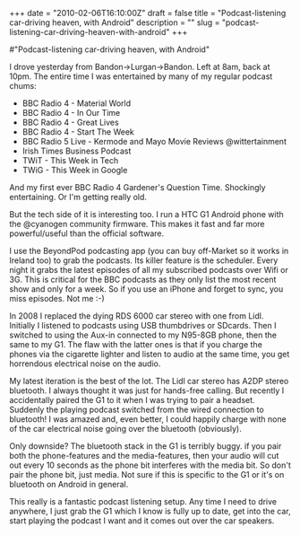 +++
date = "2010-02-06T16:10:00Z"
draft = false
title = "Podcast-listening car-driving heaven, with Android"
description = ""
slug = "podcast-listening-car-driving-heaven-with-android"
+++

#"Podcast-listening car-driving heaven, with Android"


 <p>I drove yesterday from Bandon-&gt;Lurgan-&gt;Bandon. Left at 8am, back at 10pm. The entire time I was entertained by many of my regular podcast chums:<p /></p>
<ul>
<li>BBC Radio 4 - Material World</li>
<li>BBC Radio 4 - In Our Time</li>
<li>BBC Radio 4 - Great Lives</li>
<li>BBC Radio 4 - Start The Week</li>
<li>BBC Radio 5 Live - Kermode and Mayo Movie Reviews @wittertainment</li>
<li>Irish Times Business Podcast</li>
<li>TWiT - This Week in Tech</li>
<li> TWiG - This Week in Google</li>
</ul>
<p>And my first ever BBC Radio 4 Gardener's Question Time. Shockingly entertaining. Or I'm getting really old.<p />But the tech side of it is interesting too. I run a HTC G1 Android phone with the @cyanogen community firmware. This makes it fast and far more powerful/useful than the official software. <p /> I use the BeyondPod podcasting app (you can buy off-Market so it works in Ireland too) to grab the podcasts. Its killer feature is the scheduler. Every night it grabs the latest episodes of all my subscribed podcasts over Wifi or 3G. This is critical for the BBC podcasts as they only list the most recent show and only for a week. So if you use an iPhone and forget to sync, you miss episodes. Not me :-)<p /> In 2008 I replaced the dying RDS 6000 car stereo with one from Lidl. Initially I listened to podcasts using USB thumbdrives or SDcards. Then I switched to using the Aux-in connected to my N95-8GB phone, then the same to my G1. The flaw with the latter ones is that if you charge the phones via the cigarette lighter and listen to audio at the same time, you get horrendous electrical noise on the audio.<p /> My latest iteration is the best of the lot. The Lidl car stereo has A2DP stereo bluetooth. I always thought it was just for hands-free calling. But recently I accidentally paired the G1 to it when I was trying to pair a headset. Suddenly the playing podcast switched from the wired connection to bluetooth! I was amazed and, even better, I could happily charge with none of the car electrical noise going over the bluetooth (obviously).<p /> Only downside? The bluetooth stack in the G1 is terribly buggy. if you pair both the phone-features and the media-features, then your audio will cut out every 10 seconds as the phone bit interferes with the media bit. So don't pair the phone bit, just media. Not sure if this is specific to the G1 or it's on bluetooth on Android in general.<p /> This really is a fantastic podcast listening setup. Any time I need to drive anywhere, I just grab the G1 which I know is fully up to date, get into the car, start playing the podcast I want and it comes out over the car speakers.</p>
 
